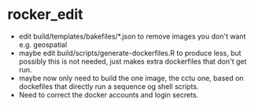 # rocker_edit


* edit build/templates/bakefiles/*.json    to remove images you don't want e.g. geospatial
* maybe edit build/scripts/generate-dockerfiles.R  to produce less, but possibly this is not needed, just makes extra dockerfiles that don't get run.
* maybe now only need to build the one image, the cctu one,  based on dockefiles that directly run a sequence og shell scripts.  
*  Need to correct the docker accounts and login secrets.
